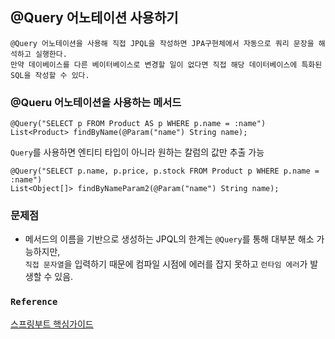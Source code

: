 ## @Query 어노테이션 사용하기
~~~
@Query 어노테이션을 사용해 직접 JPQL을 작성하면 JPA구현체에서 자동으로 쿼리 문장을 해석하고 실행한다.
만약 데이베이스를 다른 베이터베이스로 변경할 일이 없다면 직접 해당 데이터베이스에 특화된 SQL을 작성할 수 있다.
~~~

### @Queru 어노테이션을 사용하는 메서드
~~~
@Query("SELECT p FROM Product AS p WHERE p.name = :name")
List<Product> findByName(@Param("name") String name);
~~~
`Query`를 사용하면 엔티티 타입이 아니라 원하는 칼럼의 값만 추출 가능
~~~
@Query("SELECT p.name, p.price, p.stock FROM Product p WHERE p.name = :name")
List<Object[]> findByNameParam2(@Param("name") String name);
~~~

### 문제점
- 메서드의 이름을 기반으로 생성하는 JPQL의 한계는 `@Query`를 통해 대부분 해소 가능하지만,<br>
`직접 문자열`을 입력하기 때문에 컴파일 시점에 에러를 잡지 못하고 `런타임 에러`가 발생할 수 있음.


### `Reference`
[스프링부트 핵심가이드](http://www.yes24.com/Product/Goods/110142898)